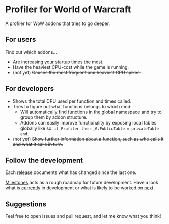 # Profiler for World of Warcraft
A profiler for WoW addons that tries to go deeper.

## For users
Find out which addons...
- Are increasing your startup times the most.
- Have the heaviest CPU-cost while the game is running.
- (not yet) ~~Causes the most frequent and heaviest CPU spikes.~~

## For developers
- Shows the total CPU used per function and times called.
- Tries to figure out what functions belongs to which mod:
    - Will automatically find functions in the global namespace and try to group them by addon structure.
    - Addons can easily improve functionality by exposing local tables globally like so: `if Profiler then _G.PublicTable = privateTable end`.
- (not yet) ~~Show further information about a function, such as who calls it and what it calls in turn.~~

## Follow the development
Each [release](https://github.com/dualcoding/wow-profiler/releases) documents what has changed since the last one.

 [Milestones](https://github.com/dualcoding/wow-profiler/milestones) acts as a rough roadmap for future development. Have a look what is [currently](https://github.com/dualcoding/wow-profiler/milestones/current) in development or what is likely to be worked on [next](https://github.com/dualcoding/wow-profiler/milestones/next).

## Suggestions
Feel free to open issues and pull request, and let me know what you think!
